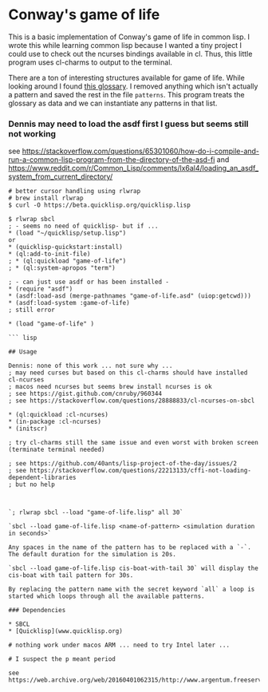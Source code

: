 # Conway's game of life

This is a basic implementation of Conway's game of life in common lisp.  I wrote this while learning common lisp because I wanted a tiny project I could use to check out the ncurses bindings available in cl.  Thus, this little program uses cl-charms to output to the terminal.

There are a ton of interesting structures available for game of life.  While looking around I found [this glossary](http://www.radicaleye.com/lifepage/glossary.html).  I removed anything which isn't actually a pattern and saved the rest in the file `patterns`.  This program treats the glossary as data and we can instantiate any patterns in that list.

### Dennis may need to load the asdf first I guess but seems still not working

see https://stackoverflow.com/questions/65301060/how-do-i-compile-and-run-a-common-lisp-program-from-the-directory-of-the-asd-fi
and https://www.reddit.com/r/Common_Lisp/comments/lx6al4/loading_an_asdf_system_from_current_directory/

```
# better cursor handling using rlwrap
# brew install rlwrap 
$ curl -O https://beta.quicklisp.org/quicklisp.lisp

$ rlwrap sbcl
; - seems no need of quicklisp- but if ...
* (load "~/quicklisp/setup.lisp")
or
* (quicklisp-quickstart:install)
* (ql:add-to-init-file)
; * (ql:quickload "game-of-life")
; * (ql:system-apropos "term")

; - can just use asdf or has been installed - 
* (require "asdf")
* (asdf:load-asd (merge-pathnames "game-of-life.asd" (uiop:getcwd)))
* (asdf:load-system :game-of-life)
; still error

* (load "game-of-life" )

``` lisp

## Usage

Dennis: none of this work ... not sure why ...
; may need curses but based on this cl-charms should have installed cl-ncurses
; macos need ncurses but seems brew install ncurses is ok
; see https://gist.github.com/cnruby/960344
; see https://stackoverflow.com/questions/28888833/cl-ncurses-on-sbcl

* (ql:quickload :cl-ncurses)
* (in-package :cl-ncurses)
* (initscr)

; try cl-charms still the same issue and even worst with broken screen (terminate terminal needed)

; see https://github.com/40ants/lisp-project-of-the-day/issues/2
; see https://stackoverflow.com/questions/22213133/cffi-not-loading-dependent-libraries
; but no help



`; rlwrap sbcl --load "game-of-life.lisp" all 30`

`sbcl --load game-of-life.lisp <name-of-pattern> <simulation duration in seconds>`

Any spaces in the name of the pattern has to be replaced with a `-`.  The default duration for the simulation is 20s.

`sbcl --load game-of-life.lisp cis-boat-with-tail 30` will display the cis-boat with tail pattern for 30s.

By replacing the pattern name with the secret keyword `all` a loop is started which loops through all the available patterns.

### Dependencies

* SBCL
* [Quicklisp](www.quicklisp.org)

# nothing work under macos ARM ... need to try Intel later ...

# I suspect the p meant period

see https://web.archive.org/web/20160401062315/http://www.argentum.freeserve.co.uk/lex.htm
